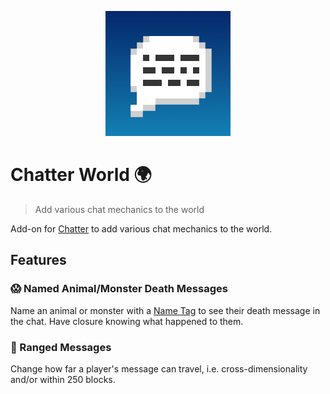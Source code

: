 <p align="center">
    <a href="https://github.com/Axieum/Chatter">
        <img src="src/main/resources/logo.png" height="200" alt="Chatter Logo">
    </a>
</p>

# Chatter World :earth_africa:
> Add various chat mechanics to the world

Add-on for [Chatter](..) to add various chat mechanics to the world.

## Features

### :scream: Named Animal/Monster Death Messages

Name an animal or monster with a [Name Tag](https://minecraft.gamepedia.com/Name_Tag) to see their death message in the
chat. Have closure knowing what happened to them.

### :dart: Ranged Messages

Change how far a player's message can travel, i.e. cross-dimensionality and/or within 250 blocks.
